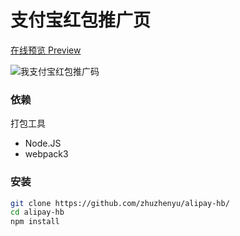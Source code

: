 # 支付宝红包推广页

<a href="https://pay.jsser.com/alipay/news?from=github" target="_blank">在线预览 Preview</a>

![我支付宝红包推广码](https://assets-cdn.dwz.st/alipay-hb-demo.jpeg)

### 依赖

打包工具

* Node.JS
* webpack3

### 安装

```bash
git clone https://github.com/zhuzhenyu/alipay-hb/
cd alipay-hb
npm install
```